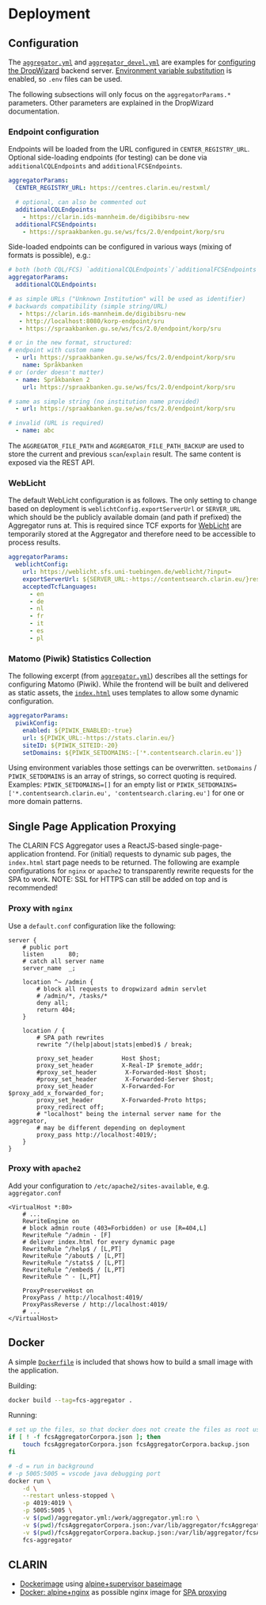 # Deployment

## Configuration

The [`aggregator.yml`](aggregator.yml) and [`aggregator_devel.yml`](aggregator_devel.yml) are examples for [configuring the DropWizard](https://www.dropwizard.io/en/latest/manual/core.html#configuration) backend server. [Environment variable substitution](https://www.dropwizard.io/en/latest/manual/core.html#environment-variables) is enabled, so `.env` files can be used.

The following subsections will only focus on the `aggregatorParams.*` parameters. Other parameters are explained in the DropWizard documentation.

### Endpoint configuration

Endpoints will be loaded from the URL configured in `CENTER_REGISTRY_URL`. Optional side-loading endpoints (for testing) can be done via `additionalCQLEndpoints` and `additionalFCSEndpoints`.

```yaml
aggregatorParams:
  CENTER_REGISTRY_URL: https://centres.clarin.eu/restxml/

  # optional, can also be commented out
  additionalCQLEndpoints:
    - https://clarin.ids-mannheim.de/digibibsru-new
  additionalFCSEndpoints:
    - https://spraakbanken.gu.se/ws/fcs/2.0/endpoint/korp/sru
```

Side-loaded endpoints can be configured in various ways (mixing of formats is possible), e.g.:

```yaml
# both (both CQL/FCS) `additionalCQLEndpoints`/`additionalFCSEndpoints`
aggregatorParams:
  additionalCQLEndpoints: 

# as simple URLs ("Unknown Institution" will be used as identifier)
# backwards compatibility (simple string/URL)
   - https://clarin.ids-mannheim.de/digibibsru-new
   - http://localhost:8080/korp-endpoint/sru
   - https://spraakbanken.gu.se/ws/fcs/2.0/endpoint/korp/sru

# or in the new format, structured:
# endpoint with custom name
  - url: https://spraakbanken.gu.se/ws/fcs/2.0/endpoint/korp/sru
    name: Språkbanken
# or (order doesn't matter)
  - name: Språkbanken 2
    url: https://spraakbanken.gu.se/ws/fcs/2.0/endpoint/korp/sru

# same as simple string (no institution name provided)
  - url: https://spraakbanken.gu.se/ws/fcs/2.0/endpoint/korp/sru

# invalid (URL is required)
  - name: abc
```

The `AGGREGATOR_FILE_PATH` and `AGGREGATOR_FILE_PATH_BACKUP` are used to store the current and previous `scan`/`explain` result. The same content is exposed via the REST API.

### WebLicht

The default WebLicht configuration is as follows. The only setting to change based on deployment is `weblichtConfig.exportServerUrl` or `SERVER_URL` which should be the publicly available domain (and path if prefixed) the Aggregator runs at. This is required since TCF exports for [WebLicht](https://weblicht.sfs.uni-tuebingen.de) are temporarily stored at the Aggregator and therefore need to be accessible to process results.

```yaml
aggregatorParams:
  weblichtConfig:
    url: https://weblicht.sfs.uni-tuebingen.de/weblicht/?input=
    exportServerUrl: ${SERVER_URL:-https://contentsearch.clarin.eu/}rest/
    acceptedTcfLanguages:
      - en
      - de
      - nl
      - fr
      - it
      - es
      - pl
```

### Matomo (Piwik) Statistics Collection

The following excerpt (from [`aggregator.yml`](aggregator.yml)) describes all the settings for configuring Matomo (Piwik). While the frontend will be built and delivered as static assets, the [`index.html`](src/main/resources/eu/clarin/sru/fcs/aggregator/app/index.mustache) uses templates to allow some dynamic configuration.

```yaml
aggregatorParams:
  piwikConfig:
    enabled: ${PIWIK_ENABLED:-true}
    url: ${PIWIK_URL:-https://stats.clarin.eu/}
    siteID: ${PIWIK_SITEID:-20}
    setDomains: ${PIWIK_SETDOMAINS:-['*.contentsearch.clarin.eu']}
```

Using environment variables those settings can be overwritten. `setDomains` / `PIWIK_SETDOMAINS` is an array of strings, so correct quoting is required. Examples: `PIWIK_SETDOMAINS=[]` for an empty list or `PIWIK_SETDOMAINS=['*.contentsearch.clarin.eu', 'contentsearch.claring.eu']` for one or more domain patterns.

## Single Page Application Proxying

The CLARIN FCS Aggregator uses a ReactJS-based single-page-application frontend. For (initial) requests to dynamic sub pages, the `index.html` start page needs to be returned.
The following are example configurations for `nginx` or `apache2` to transparently rewrite requests for the SPA to work.
NOTE: SSL for HTTPS can still be added on top and is recommended!

### Proxy with `nginx`

Use a `default.conf` configuration like the following:
```nginx
server {
    # public port
    listen       80;
    # catch all server name
    server_name  _;

    location ^~ /admin {
        # block all requests to dropwizard admin servlet
        # /admin/*, /tasks/*
        deny all;
        return 404;
    }

    location / {
        # SPA path rewrites
        rewrite ^/(help|about|stats|embed)$ / break;

        proxy_set_header        Host $host;
        proxy_set_header        X-Real-IP $remote_addr;
        #proxy_set_header        X-Forwarded-Host $host;
        #proxy_set_header        X-Forwarded-Server $host;
        proxy_set_header        X-Forwarded-For $proxy_add_x_forwarded_for;
        proxy_set_header        X-Forwarded-Proto https;
        proxy_redirect off;
        # "localhost" being the internal server name for the aggregator,
        # may be different depending on deployment
        proxy_pass http://localhost:4019/;
    }
}
```

### Proxy with `apache2`

Add your configuration to `/etc/apache2/sites-available`, e.g. `aggregator.conf`
```apacheconf
<VirtualHost *:80>
    # ...
    RewriteEngine on
    # block admin route (403=Forbidden) or use [R=404,L]
    RewriteRule ^/admin - [F]
    # deliver index.html for every dynamic page
    RewriteRule ^/help$ / [L,PT]
    RewriteRule ^/about$ / [L,PT]
    RewriteRule ^/stats$ / [L,PT]
    RewriteRule ^/embed$ / [L,PT]
    RewriteRule ^ - [L,PT]

    ProxyPreserveHost on
    ProxyPass / http://localhost:4019/
    ProxyPassReverse / http://localhost:4019/
    # ...
</VirtualHost>
```

## Docker

A simple [`Dockerfile`](Dockerfile) is included that shows how to build a small image with the application.

Building:
```bash
docker build --tag=fcs-aggregator .
```

Running:
```bash
# set up the files, so that docker does not create the files as root user
if [ ! -f fcsAggregatorCorpora.json ]; then
    touch fcsAggregatorCorpora.json fcsAggregatorCorpora.backup.json
fi

# -d = run in background
# -p 5005:5005 = vscode java debugging port
docker run \
    -d \
    --restart unless-stopped \
    -p 4019:4019 \
    -p 5005:5005 \
    -v $(pwd)/aggregator.yml:/work/aggregator.yml:ro \
    -v $(pwd)/fcsAggregatorCorpora.json:/var/lib/aggregator/fcsAggregatorCorpora.json \
    -v $(pwd)/fcsAggregatorCorpora.backup.json:/var/lib/aggregator/fcsAggregatorCorpora.backup.json \
    fcs-aggregator
```

## CLARIN

- [Dockerimage](https://gitlab.com/CLARIN-ERIC/docker-fcs) using [alpine+supervisor baseimage](https://gitlab.com/CLARIN-ERIC/docker-alpine-supervisor-base)
- [Docker: alpine+nginx](https://gitlab.com/CLARIN-ERIC/docker-alpine-nginx) as possible nginx image for [SPA proxying](#proxy-with-nginx)
